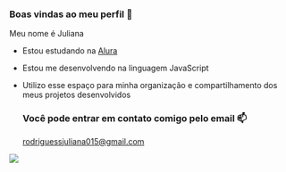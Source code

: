 ### Boas vindas ao meu perfil 👋

Meu nome é Juliana

- Estou estudando na [Alura](https://www.alura.com.br)
- Estou me desenvolvendo na linguagem JavaScript
- Utilizo esse espaço para minha organização e compartilhamento dos meus projetos desenvolvidos

  ### Você pode entrar em contato comigo pelo email 📫

  rodriguessjuliana015@gmail.com

![](https://media1.tenor.com/m/PR_MUAZt4g4AAAAC/friends-friendstv.gif )

